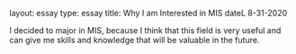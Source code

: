 layout: essay
type: essay
title: Why I am Interested in MIS
dateL 8-31-2020

I decided to major in MIS, because I think that this field is very useful and can give me skills and knowledge that will be valuable in the future. 
